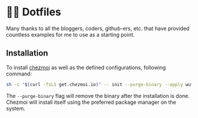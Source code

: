 # 👩‍💻 Dotfiles

Many thanks to all the bloggers, coders, github-ers, etc. that have provided countless examples for me to use as a starting point.

## Installation

To install [chezmoi](https://www.chezmoi.io/) as well as the defined configurations, following command:

```bash
sh -c "$(curl -fsLS get.chezmoi.io)" -- init --purge-binary --apply wufpack00
```

The `--purge-binary` flag will remove the binary after the installation is done.
Chezmoi will install itself using the preferred package manager on the system.
